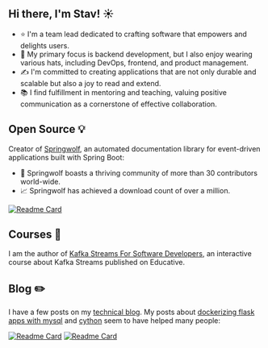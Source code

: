 ## Hi there, I'm Stav! :sunny:
- :star: I'm a team lead dedicated to crafting software that empowers and delights users.
- :rocket: My primary focus is backend development, but I also enjoy wearing various hats, including DevOps, frontend, and product management.
- :writing_hand: I'm committed to creating applications that are not only durable and scalable but also a joy to read and extend.
- :books: I find fulfillment in mentoring and teaching, valuing positive communication as a cornerstone of effective collaboration.

## Open Source :bulb:
Creator of [Springwolf](https://springwolf.github.io/), an automated documentation library for event-driven applications built with Spring Boot:
- :clap: Springwolf boasts a thriving community of more than 30 contributors world-wide.
- :chart_with_upwards_trend: Springwolf has achieved a download count of over a million.

[![Readme Card](https://github-readme-stats.vercel.app/api/pin/?username=springwolf&repo=springwolf-core&theme=dark)](https://github.com/springwolf/springwolf-core)

## Courses 📖
I am the author of [Kafka Streams For Software Developers](https://www.educative.io/courses/kafka-streams-for-software-developers), an interactive course about Kafka Streams published on Educative.

## Blog :pencil2:
I have a few posts on my [technical blog](https://stavshamir.github.io/). 
My posts about [dockerizing flask apps with mysql](https://stavshamir.github.io/python/dockerizing-a-flask-mysql-app-with-docker-compose/) and [cython](https://stavshamir.github.io/python/making-your-c-library-callable-from-python-by-wrapping-it-with-cython/) seem to have helped many people:

[![Readme Card](https://github-readme-stats.vercel.app/api/pin/?username=stavshamir&repo=docker-tutorial&theme=dark)](https://github.com/stavshamir/docker-tutorial)
[![Readme Card](https://github-readme-stats.vercel.app/api/pin/?username=stavshamir&repo=cython-c-wrapper&theme=dark)](https://github.com/stavshamir/cython-c-wrapper)
